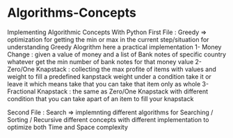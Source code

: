 # Algorithms-Concepts
Implementing Algorithmic Concepts With Python 
First File : Greedy => optimization for getting the min or max in the current step/situation
for understanding Greedy Alogrithm here a practical implementation 
1- Money Change : given a value of money and a list of Bank notes of specific country whatever get the min number of bank notes for that money value 
2- Zero/One Knapstack : collecting the max profite of items with values and weight to fill a predefined kanpstack weight under a condition 
                        take it or leave it which means take that you can take that item only as whole
3- Fractional Knapstack : the same as Zero/One Knapstack with different condition that you can take apart of an item to fill your knapstack

Second File : Search => implemnting different algorithms for Searching / Sorting / Recursive different concepts with different implementation
                        to optimize both Time and Space complexity 
